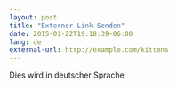```yaml
---
layout: post
title: "Externer Link Senden"
date: 2015-01-22T19:18:39-06:00
lang: de
external-url: http://example.com/kittens
---
```


Dies wird in deutscher Sprache
